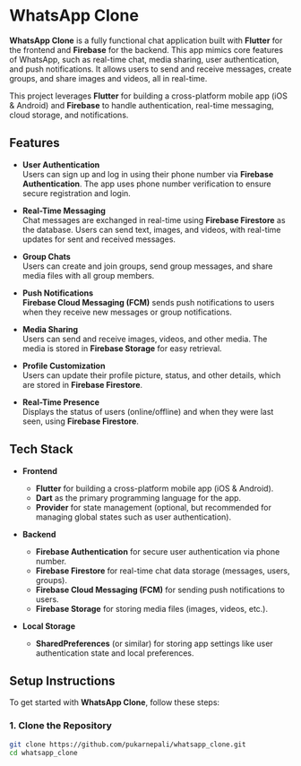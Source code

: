 # WhatsApp Clone

**WhatsApp Clone** is a fully functional chat application built with **Flutter** for the frontend and **Firebase** for the backend. This app mimics core features of WhatsApp, such as real-time chat, media sharing, user authentication, and push notifications. It allows users to send and receive messages, create groups, and share images and videos, all in real-time.

This project leverages **Flutter** for building a cross-platform mobile app (iOS & Android) and **Firebase** to handle authentication, real-time messaging, cloud storage, and notifications.

## Features

- **User Authentication**  
  Users can sign up and log in using their phone number via **Firebase Authentication**. The app uses phone number verification to ensure secure registration and login.

- **Real-Time Messaging**  
  Chat messages are exchanged in real-time using **Firebase Firestore** as the database. Users can send text, images, and videos, with real-time updates for sent and received messages.

- **Group Chats**  
  Users can create and join groups, send group messages, and share media files with all group members.

- **Push Notifications**  
  **Firebase Cloud Messaging (FCM)** sends push notifications to users when they receive new messages or group notifications.

- **Media Sharing**  
  Users can send and receive images, videos, and other media. The media is stored in **Firebase Storage** for easy retrieval.

- **Profile Customization**  
  Users can update their profile picture, status, and other details, which are stored in **Firebase Firestore**.

- **Real-Time Presence**  
  Displays the status of users (online/offline) and when they were last seen, using **Firebase Firestore**.

## Tech Stack

- **Frontend**  
  - **Flutter** for building a cross-platform mobile app (iOS & Android).  
  - **Dart** as the primary programming language for the app.
  - **Provider** for state management (optional, but recommended for managing global states such as user authentication).

- **Backend**  
  - **Firebase Authentication** for secure user authentication via phone number.  
  - **Firebase Firestore** for real-time chat data storage (messages, users, groups).
  - **Firebase Cloud Messaging (FCM)** for sending push notifications to users.
  - **Firebase Storage** for storing media files (images, videos, etc.).

- **Local Storage**  
  - **SharedPreferences** (or similar) for storing app settings like user authentication state and local preferences.

## Setup Instructions

To get started with **WhatsApp Clone**, follow these steps:

### 1. Clone the Repository

```bash
git clone https://github.com/pukarnepali/whatsapp_clone.git
cd whatsapp_clone
